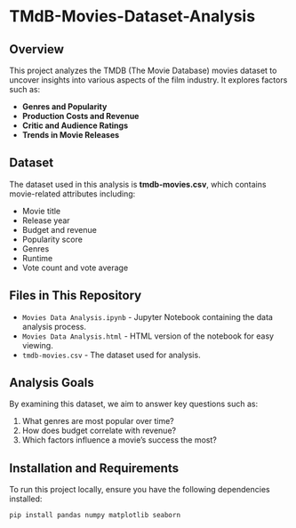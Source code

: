 # TMdB-Movies-Dataset-Analysis

## Overview
This project analyzes the TMDB (The Movie Database) movies dataset to uncover insights into various aspects of the film industry. It explores factors such as:

- **Genres and Popularity**
- **Production Costs and Revenue**
- **Critic and Audience Ratings**
- **Trends in Movie Releases**

## Dataset
The dataset used in this analysis is **tmdb-movies.csv**, which contains movie-related attributes including:

- Movie title
- Release year
- Budget and revenue
- Popularity score
- Genres
- Runtime
- Vote count and vote average

## Files in This Repository
- `Movies Data Analysis.ipynb` - Jupyter Notebook containing the data analysis process.
- `Movies Data Analysis.html` - HTML version of the notebook for easy viewing.
- `tmdb-movies.csv` - The dataset used for analysis.

## Analysis Goals
By examining this dataset, we aim to answer key questions such as:
1. What genres are most popular over time?
2. How does budget correlate with revenue?
3. Which factors influence a movie’s success the most?

## Installation and Requirements
To run this project locally, ensure you have the following dependencies installed:

```bash
pip install pandas numpy matplotlib seaborn

